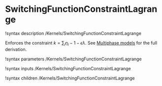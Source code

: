 # SwitchingFunctionConstraintLagrange

!syntax description /Kernels/SwitchingFunctionConstraintLagrange

Enforces the constraint $k = \sum_i\eta_i - 1 - \epsilon\lambda$.
See [Multiphase models](/MultiPhase/WBM.md) for the full derivation.

!syntax parameters /Kernels/SwitchingFunctionConstraintLagrange

!syntax inputs /Kernels/SwitchingFunctionConstraintLagrange

!syntax children /Kernels/SwitchingFunctionConstraintLagrange
